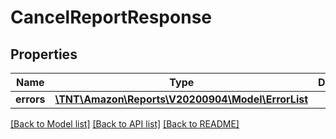 # CancelReportResponse

## Properties
Name | Type | Description | Notes
------------ | ------------- | ------------- | -------------
**errors** | [**\TNT\Amazon\Reports\V20200904\Model\ErrorList**](ErrorList.md) |  | [optional] 

[[Back to Model list]](../README.md#documentation-for-models) [[Back to API list]](../README.md#documentation-for-api-endpoints) [[Back to README]](../README.md)


